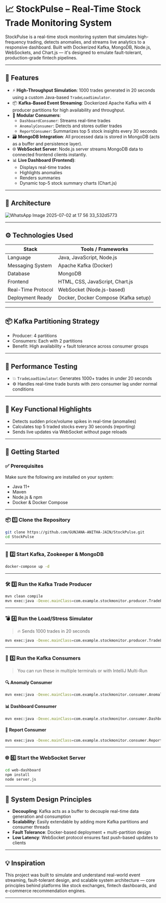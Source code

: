 # 📈 StockPulse – Real-Time Stock Trade Monitoring System
StockPulse is a real-time stock monitoring system that simulates high-frequency trading, detects anomalies, and streams live analytics to a responsive dashboard. Built with Dockerized Kafka, MongoDB, Node.js, WebSockets, and Chart.js — it's designed to emulate fault-tolerant, production-grade fintech pipelines.

---

## 🚀 Features
- ⚡️ **High-Throughput Simulation**: 1000 trades generated in 20 seconds using a custom Java-based `TradeLoadSimulator`.
- 📦 **Kafka-Based Event Streaming**: Dockerized Apache Kafka with 4 producer partitions for high availability and throughput.
- 🧠 **Modular Consumers**:
  - `DashboardConsumer`: Streams real-time trades
  - `AnomalyConsumer`: Detects and stores outlier trades
  - `ReportConsumer`: Summarizes top 5 stock insights every 30 seconds
- 🗃️ **MongoDB Integration**: All processed data is stored in MongoDB (acts as a buffer and persistence layer).
- 🌐 **WebSocket Server**: Node.js server streams MongoDB data to connected frontend clients instantly.
- 📊 **Live Dashboard (Frontend)**:
  - Displays real-time trades
  - Highlights anomalies
  - Renders summaries 
  - Dynamic top-5 stock summary charts (Chart.js)

---

## 🧱 Architecture

![WhatsApp Image 2025-07-02 at 17 56 33_532d5773](https://github.com/user-attachments/assets/e80f0c04-3cb3-4e42-b8e8-866e08c81fd7)

---

## ⚙️ Technologies Used
| Stack               | Tools / Frameworks                       |
|---------------------|------------------------------------------|
| Language            | Java, JavaScript, Node.js                |
| Messaging System    | Apache Kafka (Docker)                    |
| Database            | MongoDB                                  |
| Frontend            | HTML, CSS, JavaScript, Chart.js          |
| Real-Time Protocol  | WebSocket (Node.js-based)                |
| Deployment Ready    | Docker, Docker Compose (Kafka setup)     |

---

## 📦 Kafka Partitioning Strategy
- Producer: 4 partitions
- Consumers: Each with 2 partitions
- Benefit: High availability + fault tolerance across consumer groups

---

## 🧪 Performance Testing
- 💥 `TradeLoadSimulator`: Generates 1000+ trades in under 20 seconds
- ⚙️ Handles real-time trade bursts with zero consumer lag under normal conditions

---

## 📌 Key Functional Highlights
- Detects sudden price/volume spikes in real-time (anomalies)
- Calculates top 5 traded stocks every 30 seconds (reporting)
- Sends live updates via WebSocket without page reloads

---
## 🚀 Getting Started

### ✅ **Prerequisites**

Make sure the following are installed on your system:

* Java 11+
* Maven
* Node.js & npm
* Docker & Docker Compose

---

### 📦 **1️⃣ Clone the Repository**

```bash
git clone https://github.com/GUNJANA-ANITHA-JAIN/StockPulse.git
cd StockPulse
```

---

### 🐳 **2️⃣ Start Kafka, Zookeeper & MongoDB**

```bash
docker-compose up -d
```

---

### 🛠️ **3️⃣ Run the Kafka Trade Producer**

```bash
mvn clean compile
mvn exec:java -Dexec.mainClass=com.example.stockmonitor.producer.TradeProducer
```

---

### 💣 **4️⃣ Run the Load/Stress Simulator**

> 🔥 Sends 1000 trades in 20 seconds

```bash
mvn exec:java -Dexec.mainClass=com.example.stockmonitor.producer.TradeLoadSimulator
```

---

### 👀 **5️⃣ Run the Kafka Consumers**

> You can run these in multiple terminals or with IntelliJ Multi-Run

#### 🔍 Anomaly Consumer

```bash
mvn exec:java -Dexec.mainClass=com.example.stockmonitor.consumer.AnomalyConsumer
```

#### 📊 Dashboard Consumer

```bash
mvn exec:java -Dexec.mainClass=com.example.stockmonitor.consumer.DashboardConsumer
```

#### 📝 Report Consumer

```bash
mvn exec:java -Dexec.mainClass=com.example.stockmonitor.consumer.ReportConsumer
```

---

### 🌐 **6️⃣ Start the WebSocket Server**

```bash
cd web-dashboard
npm install
node server.js
```

---
## 🧠 System Design Principles
- **Decoupling**: Kafka acts as a buffer to decouple real-time data generation and consumption
- **Scalability**: Easily extendable by adding more Kafka partitions and consumer threads
- **Fault Tolerance**: Docker-based deployment + multi-partition design
- **Low Latency**: WebSocket protocol ensures fast push-based updates to clients
---

## 💡 Inspiration
This project was built to simulate and understand real-world event streaming, fault-tolerant design, and scalable system architecture — core principles behind platforms like stock exchanges, fintech dashboards, and e-commerce recommendation engines.

---

